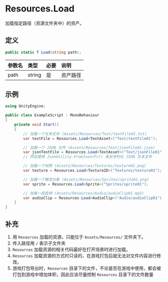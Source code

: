 # Resources.Load

加载指定路径（资源文件夹中）的资产。

## 定义

```csharp
public static T Load(string path);
```

| 参数名  | 类型     | 必要  | 说明   |
|:---- |:------ |:--- |:---- |
| path | string | 是   | 资产路径 |

## 示例

```csharp
using UnityEngine;

public class ExampleScript : MonoBehaviour
{
    private void Start()
    {
        // 加载一个文本文件 (Assets/Resources/Text/textFile01.txt)
        var textFile = Resources.Load<TextAsset>("Text/textFile01");

        // 加载一个 JSON 文件 (Assets/Resources/Text/jsonFile01.json)
        var jsonTextFile = Resources.Load<TextAsset>("Text/jsonFile01");
        // 然后使用 JsonUtility.FromJson<T>() 来反序列化 JSON 文本文件

        // 加载一个材质 (Assets/Resources/Textures/texture01.png)
        var texture = Resources.Load<Texture2D>("Textures/texture01");

        // 加载一个精灵对象 (Assets/Resources/Sprites/sprite01.png)
        var sprite = Resources.Load<Sprite>("Sprites/sprite01");

        // 加载一段音频 (Assets/Resources/Audio/audioClip01.mp3)
        var audioClip = Resources.Load<AudioClip>("Audio/audioClip01");
    }
}
```

## 补充

1. 用 `Resources` 加载的资源，只能位于 `Assets/Resources/` 文件夹下。
2. 传入路径用 `/` 表示子文件夹
3. `Resources` 加载资源的相关代码最好在打开场景时进行加载。
4. `Resources` 加载资源的方式时只读的，在游戏打包后就无法对文件内容进行修改。
5. 游戏打包导出时，`Resources` 目录下的文件，不论是否在游戏中使用，都会被打包到游戏中增加体积，因此应该尽量控制 `Resources` 目录下的文件数量